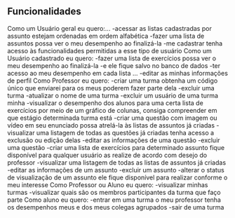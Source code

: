 

## [](#header-2) Funcionalidades

[](#header-3)Como um Usuário geral eu quero:... 
-acessar as listas cadastradas por assunto estejam ordenadas em ordem alfabética 
-fazer uma lista de assuntos possa ver o meu desempenho ao finalizá-la 
-me cadastrar tenha acesso às funcionalidades permitidas a esse tipo de usuário 
[](#header-3)Como um Usuário cadastrado eu quero: 
-fazer uma lista de exercícios possa ver o meu desempenho ao finalizá-la 
-e ele fique salvo no banco de dados 
-ter acesso ao meu desempenho em cada lista ... 
-editar as minhas informações de perfil 
[](#header-3)Como Professor eu quero: 
-criar uma turma obtenha um código único que enviarei para os meus poderem fazer parte dela 
-excluir uma turma -atualizar o nome de uma turma 
-excluir um usuário de uma turma minha 
-visualizar o desempenho dos alunos para uma certa lista de exercícios por meio de um gráfico de colunas, consiga compreender em que estágio determinada turma está 
-criar uma questão com imagem ou vídeo em seu enunciado possa atrelá-la às listas de assuntos já criadas 
-visualizar uma listagem de todas as questões já criadas tenha acesso a exclusão ou edição delas 
-editar as informações de uma questão 
-excluir uma questão 
-criar uma lista de exercícios para determinado assunto fique disponível para qualquer usuário as realize de acordo com desejo do professor 
-visualizar uma listagem de todas as listas de assuntos já criadas 
-editar as informações de um assunto 
-excluir um assunto 
-alterar o status de visualização de um assunto ele fique disponível para realizar conforme o meu interesse 
[](#header-3)Como Professor ou Aluno eu quero: 
-visualizar minhas turmas 
-visualizar quais são os membros participantes da turma que faço parte 
[](#header-3)Como aluno eu quero: 
-entrar em uma turma o meu professor tenha os desempenhos meus e dos meus colegas agrupados 
-sair de uma turma
